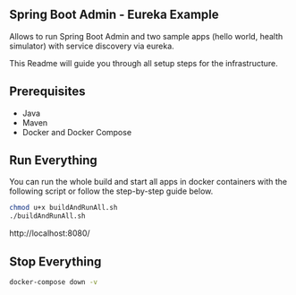 ## Spring Boot Admin - Eureka Example

Allows to run Spring Boot Admin and two sample apps (hello world, health simulator) with service discovery via eureka. 

This Readme will guide you through all setup steps for the infrastructure.

## Prerequisites 

- Java
- Maven
- Docker and Docker Compose

## Run Everything
You can run the whole build and start all apps in docker containers with the following script or follow the step-by-step guide below.
```bash
chmod u+x buildAndRunAll.sh
./buildAndRunAll.sh
```

http://localhost:8080/

## Stop Everything
```bash
docker-compose down -v
```
